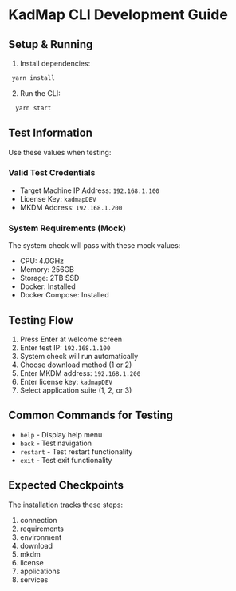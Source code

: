 # KadMap CLI Development Guide

## Setup & Running
1. Install dependencies:
```bash
 yarn install
```

2. Run the CLI:
```bash
  yarn start
```

## Test Information
Use these values when testing:

### Valid Test Credentials
- Target Machine IP Address: `192.168.1.100`
- License Key: `kadmapDEV`
- MKDM Address: `192.168.1.200`

### System Requirements (Mock)
The system check will pass with these mock values:
- CPU: 4.0GHz
- Memory: 256GB
- Storage: 2TB SSD
- Docker: Installed
- Docker Compose: Installed

## Testing Flow
1. Press Enter at welcome screen
2. Enter test IP: `192.168.1.100`
3. System check will run automatically
4. Choose download method (1 or 2)
5. Enter MKDM address: `192.168.1.200`
6. Enter license key: `kadmapDEV`
7. Select application suite (1, 2, or 3)

## Common Commands for Testing
- `help` - Display help menu
- `back` - Test navigation
- `restart` - Test restart functionality
- `exit` - Test exit functionality

## Expected Checkpoints
The installation tracks these steps:
1. connection
2. requirements
3. environment
4. download
5. mkdm
6. license
7. applications
8. services
